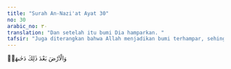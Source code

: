```yaml
---
title: "Surah An-Nazi'at Ayat 30"
no: 30
arabic_no: ٣٠
translation: "Dan setelah itu bumi Dia hamparkan. "
tafsir: "Juga diterangkan bahwa Allah menjadikan bumi terhampar, sehingga makhluk Allah mudah melaksanakan kehidupan di sana. Ayat ini menunjukkan bahwa Allah menciptakan bumi lebih dahulu, kemudian menciptakan langit, kemudian kembali lagi ke bumi dan menghamparkannya untuk kediaman manusia. Setelah menyiapkan tempat-tempat tinggal, maka Allah menyediakan segala sesuatu yang diperlukan manusia yaitu tentang makanan dan minuman, sebagaimana dijelaskan dalam ayat berikutnya."
---
```

وَالْاَرْضَ بَعْدَ ذٰلِكَ دَحٰىهَاۗ